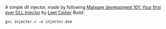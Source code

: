 A simple dll injector, made by following [Malware development 101: Your first ever DLL Injector](https://www.youtube.com/watch?v=RasdnQmM3IY) by [Leet Cipher](https://www.youtube.com/@LeetCipher)
Build:
```
gcc injector.c -o injector.exe
```
